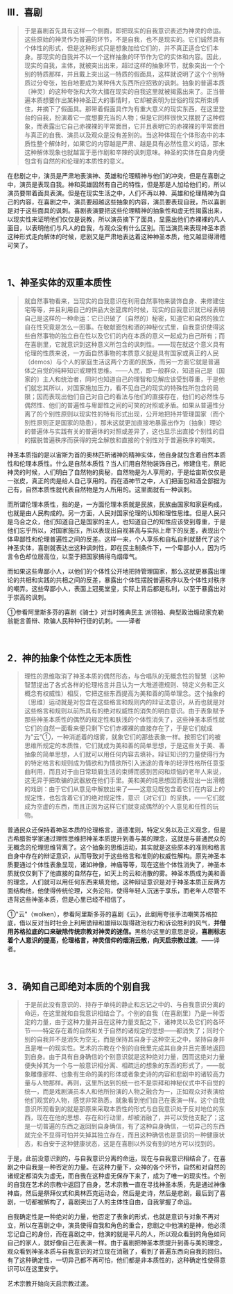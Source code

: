 <h2>Ⅲ．喜剧</h2><blockquote data-pid="ZWWLoVe_">于是喜剧首先具有这样一个侧面，即把现实的自我意识表述为神灵的命运。这些原始的神灵作为普遍的环节，不是自我，也不是现实的。它们诚然具有个体性的形式，但是这种形式只是想象加给它们的，并不真正适合它们本身。那现实的自我并不以一个这样抽象的环节作为它的实体和内容。因此，现实的自我，主体，就被突出出来，超过这样的抽象环节，就象突出一个个别的特质那样，并且戴上突出这一特质的假面具，这样就说明了这个个别特质过分夸张，独自地要成为某种伟大东西所应招致的讽刺。抽象的普遍本质〔神灵〕的这种夸张和大吹大擂在现实的自我这里就被揭露出来了。正当普遍本质想要作出某种神圣正大的事情时，它却被表明为世俗的现实所束缚住，并摘下了假面具。那带着假面具作为有重大意义的现实东西，在这里登台的自我，扮演着它一度想要充当的人物；但是它同样很快又摆脱了这种假象，而表露出它自己赤裸裸的平常面目，它并且表明它的赤裸裸的平常面目与真正的自我、演员以及观众是没有差别的。当这种体现在个体形态中的本质性整个解体时，如果它的内容越是严肃、越是具有必然性意义的话，那末这种解体现象也就越富于恶作剧和辛辣的讽刺意味。神圣的实体在自身内便包含有自然的和伦理的本质性的意义。</blockquote><p data-pid="ipf8HVnX">在悲剧之中，演员是严肃地表演神、英雄和伦理精神与他们的冲突，但是在喜剧之中，演员是表现自我。神和英雄固然有自己的特性，但是那是人加给他们的，所以演员要带着面具表演。但是在现实生活之中，人们不再以神、英雄和伦理精神为自己的内容，在喜剧之中，演员要超越这些抽象的内容，演员要表现自我，所以喜剧是对于这些面具的讽刺。喜剧表演要把这些伦理精神的抽象性和虚无性揭露出来，以现实性来证明他们仅仅是说教，所以演员摘下了面具，显露出他们赤裸裸的凡人面目，以表明他们与凡人的自我，与观众没有什么区别。而当演员来表现神圣本质这种形式走向解体的时候，悲剧又是严肃地表达着这种神圣本质，他又越显得滑稽可笑了。</p><p><br></p><h2>1、神圣实体的双重本质性</h2><blockquote data-pid="i0NFGXKw">就自然事物看来，当现实的自我意识在利用自然事物来装饰自身、来修建住宅等等，并且利用自己的供品大张筵席的时候，现实的自我意识就已经表明自己是这样的一种命运：它已识破了〔自然的〕秘密，知道它和自然的独立自在性究竟是怎么一回事。在敬献面包和酒的神秘仪式里，自我意识使得这些自然事物的独立自在性以及它们的内在本质的意义一起成为自己所有；而在喜剧里，它就意识到这种意义所包含的讽刺性。——现在就这个意义具有伦理的性质来说，一方面自然事物的本质意义就是具有国家或真正的人民（demos）与个人的家庭生活这两个方面的民族，而另一方面它就是普遍体之自觉的纯粹知识或理性思维。——人民，即一般群众，知道自己是〔国家的〕主人和统治者，同时也知道自己的理智和见解应该受到尊重，于是他们就忘其所以，对国家施加压力，看不见自己的现实的特殊性所包含的局限；因而表现出他们自己对自己的看法与他们的直接存在，他们的必然性与偶然性、他们的普遍性与卑鄙性之间的可笑的对照或矛盾。如果从普遍性分离了的个别性原则以现实性的特有形式出现，公开地把持并管理国家（而个别性原则正是国家的隐患），那末这就更加直接地暴露出作为〔抽象〕理论的普遍体与实践有关的普遍体的对照或差异了，这也显示出直接个别性的目的摆脱普遍秩序而获得的完全解放和直接的个别性对于普遍秩序的嘲笑。</blockquote><p data-pid="PEDXZyb2">神圣本质指的是以宙斯为首的奥林匹斯诸神的精神实体，他自身就包含着自然本质性和伦理本质性。什么是自然本质性？当人们用自然物装饰自己，修建住宅，祭祀神灵的时候，人们明白了自然物的奥秘，自然物是为人享用的，于是给宙斯仅仅是一张皮，真正的肉是给人自己享用的。而在酒神节之中，人们把面包和酒全部据为己有，自然本质性就代表自然物是为人所用的。这里面就有一种讽刺。</p><p data-pid="2-TpUOWI">而所谓伦理本质性，指的是，一方面伦理本质就是民族，民族由国家和家庭构成，也就是由人民构成的。另一方面，人民对国家伦理的认知和理性思维。但是人民只是乌合之众，他们知道自己是国家的主人，也知道自己的知性应该受到尊重，于是他们忘乎所以，对国家施压，所以表现出自视甚高与实际上卑下的反差，表现出个体卑鄙性和伦理普遍性之间的反差。这样一来，个人享乐和自私自利就替代了这个神圣实体，喜剧就表达出这种讽刺性，即在民主制条件下，一个卑鄙小人，因为巧言令色却位居高位，以至于把国家搞得乌烟瘴气。</p><p data-pid="vF6e9Sf9">而如果这些卑鄙小人，以他们的个体性公开地把持管理国家，那么这就更暴露出理论的共相和实践的共相之间的反差，暴露出个体性摆脱普遍秩序以及个体性对秩序的嘲弄。这些卑鄙小人，表面上冠冕堂皇，实际上背后都是私利，以至于暴露出对于崇高的讽刺。</p><p data-pid="j92lF7TY">①参看阿里斯多芬的喜剧《骑士》对当时雅典民主 派领袖、典型政治煽动家克勒翁能言善辩、欺骗人民种种行径的讥刺。——译者</p><p><br></p><h2>2．神的抽象个体性之无本质性</h2><blockquote data-pid="lgA9bgFZ">理性的思维取消了神圣本质的偶然形态，与合唱队的无概念性的智慧（这种智慧提出了各式各样的伦理格言并且认为一大堆道德规则、特定义务和正义概念有权威性）相反，它把这些东西提高为美和善的简单理念。这个抽象的〔思维〕运动就是对包含在这些格言和规则内的辩证法意识，从而也就是对这些格言和规则以前所具有的绝对权威性的消失的明白意识。由于表象赋予那些神圣本质性的偶然的规定性和肤浅的个体性消失了，这些神圣本质性就它们的自然一面看来便只剩下它们赤裸裸的直接存在了，于是它们就成为"云"①，一种消逝着的烟雾，就象它们的那些表象一样。按照它们的被思维所规定的本质性，它们就成为美和善的简单思想，于是这些关于美、善抽象的简单思想，人们就可以用任何内容去填补。辩证知识的力量使得行为的特定格言和规则成为情欲和为情欲所引入迷途的青年的轻浮性格所任意歪曲利用，而且对于由日常琐屑生活的束缚而感到苦闷和烦恼的老年人来说，这无异于把欺骗的武器放在他们手里。美和美的纯思想因而表现出一出滑稽的戏剧：由于它们从意见中解放出来了——这意见既包含着它们在内容上的规定性，也包含着它们的绝对规定性，意识〔对它们〕的坚执，——它们就成为空虚的东西，而且正因为这样它们就变成偶然的个人意见和任性的玩物。</blockquote><p data-pid="844ZLdW0">普通民众还保持着神圣本质的伦理格言，道德准则，特定义务以及正义观念，但是古希腊哲学家通过理性思维把神圣本质提升到善与美的理念，这就是与普通民众的无概念的伦理思维背离了。这个抽象的思维运动，其实就是这些原本的准则和格言自身中存在的辩证意识，从而导致对于这些格言和准则的权威性解构。原先神圣本质要通过个体性表象显现，诸如神像，神庙等等，现在这些个体性消失了，神圣本质就仅仅剩下了他直接的自然存在，如天上的云和消散的雾。神圣本质成为美和善的理念，人们就可以用任何东西来填充他，这种辩证意识是对于神圣本质正反两方面结构他，他使得传统伦理，义务沦陷，使得年轻人沉迷于享乐，而老年人尽管不违背这些神圣本质，但是心里已经不相信了。</p><p data-pid="7tAN2SKd">①"云"（wolken），参看阿里斯多芬的喜剧《云》，此剧用夸张手法嘲笑苏格拉底，借以反对当时社会上利用诡辩和雄辩以取得政治权力和诉讼胜利的风气，<b>并借用苏格拉底的口来破除传统宗教对神灵的迷信。</b>黑格尔这里的意思是说，<b>喜剧标志着个人意识的提高，伦理格言，神灵信仰的烟消云散，向天启宗教过渡</b>。——译者。</p><p><br></p><h2>3．确知自己即绝对本质的个别自我</h2><blockquote data-pid="ROlZ1n5C">于是前此没有意识的、持存于单纯的静止和忘记之中的、与自我意识分离的命运，在这里就和自我意识相结合了。个别的自我〔在喜剧里〕乃是一种否定的力量，由于这种力量并且在这种力量支配之下，诸神灵以及它们的各环节——特定存在着的自然和关于自然的诸规定的思想——都消失了；同时个别的自我并不是消失为空无，而是保持其自身于这种空无之中，坚持自身并且是唯一的现实性。艺术的宗教在个别的自我里完成其自身并且完善地返回到自身。由于具有自身确信的个别意识就是这种绝对力量，因而这绝对力量便失掉其为一个与一般意识相分离、相疏远的想象的东西的形式了，——就象雕像那样、也象有生命的美的形体或者象史诗的内容和悲剧中的诸较高力量与人物那样。再则，这里所达到的统一也不是崇拜和神秘仪式中不自觉的统一，而是戏剧演员本人和他所扮演的人物之融合为一，正如观众对表演给他们观赏的人物，感觉非常熟悉，就象看到他们自己在表演一样。这个自我意识所观看到的就是那原来采取本质性的形式与自我意识处于反对地位的东西，现在在他的思想、存在和行动里，却被消融了，并可以受他支配了；这是一切普遍的东西之返回到自身确信，有了这种自身确信，一切异己的东西就完全不显得可怕并失掉其独立存在，而且这种确信也是意识的一种健康状态，和自安于这种健康状态，这是在喜剧以外没有别的地方可以找到的。</blockquote><p data-pid="Ev8CXTEK">于是，此前没意识到的，与自我意识分离的命运，现在与自我意识相结合了，在喜剧之中自我是一种否定的力量。在这种力量下，众神的各个环节，自然和对自然的诸规定都消失为虚无，而自我在这种虚无保存下来了，成为了唯一的现实性。个别的自我在艺术的宗教中返回了自身，艺术宗教一直在寻找神圣本质，先是通过神像神庙，然后是祭拜仪式和奥林匹克运动会，然后是史诗，然后是悲剧，最后到了喜剧，一切都被解构了，喜剧突出了人的主体性自由，自我掌握了命运。</p><p data-pid="9q-BL7zU">自我确定性是一种绝对的力量，他否定了表象的形式，也就是意识与对象不再对立，所以在喜剧之中，演员使得自我和角色的重合，悲剧之中他演的是神，他必须忘记自己的身份，而在喜剧之中，他演的就是平凡的人，所以观众看到的角色如同自己的家人，就好像自己在表演一样。由于喜剧把神圣本质提升到善与美的理念，观众看到神圣本质与自我意识的对立现在消融了，看到了普遍东西向自我的回归。有了这种确定性，一切异己都不再可怕，他们都是非本质性的，这种确定性使得意识可以在这里安宁。</p><p data-pid="6bgCpxvg">艺术宗教开始向天启宗教过渡。</p><p></p><p></p>